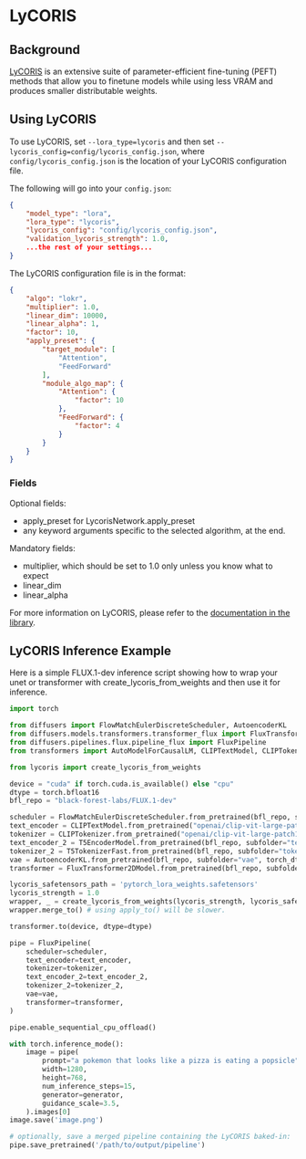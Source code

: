 # LyCORIS

## Background

[LyCORIS](https://github.com/KohakuBlueleaf/LyCORIS) is an extensive suite of parameter-efficient fine-tuning (PEFT) methods that allow you to finetune models while using less VRAM and produces smaller distributable weights.

## Using LyCORIS

To use LyCORIS, set `--lora_type=lycoris` and then set `--lycoris_config=config/lycoris_config.json`, where `config/lycoris_config.json` is the location of your LyCORIS configuration file.

The following will go into your `config.json`:
```json
{
    "model_type": "lora",
    "lora_type": "lycoris",
    "lycoris_config": "config/lycoris_config.json",
    "validation_lycoris_strength": 1.0,
    ...the rest of your settings...
}
```


The LyCORIS configuration file is in the format:

```json
{
    "algo": "lokr",
    "multiplier": 1.0,
    "linear_dim": 10000,
    "linear_alpha": 1,
    "factor": 10,
    "apply_preset": {
        "target_module": [
            "Attention",
            "FeedForward"
        ],
        "module_algo_map": {
            "Attention": {
                "factor": 10
            },
            "FeedForward": {
                "factor": 4
            }
        }
    }
}
```

### Fields

Optional fields:
- apply_preset for LycorisNetwork.apply_preset
- any keyword arguments specific to the selected algorithm, at the end.

Mandatory fields:
- multiplier, which should be set to 1.0 only unless you know what to expect
- linear_dim
- linear_alpha

For more information on LyCORIS, please refer to the [documentation in the library](https://github.com/KohakuBlueleaf/LyCORIS/tree/main/docs).

## LyCORIS Inference Example

Here is a simple FLUX.1-dev inference script showing how to wrap your unet or transformer with create_lycoris_from_weights and then use it for inference.

```py
import torch

from diffusers import FlowMatchEulerDiscreteScheduler, AutoencoderKL
from diffusers.models.transformers.transformer_flux import FluxTransformer2DModel
from diffusers.pipelines.flux.pipeline_flux import FluxPipeline
from transformers import AutoModelForCausalLM, CLIPTextModel, CLIPTokenizer,T5EncoderModel, T5TokenizerFast

from lycoris import create_lycoris_from_weights

device = "cuda" if torch.cuda.is_available() else "cpu"
dtype = torch.bfloat16
bfl_repo = "black-forest-labs/FLUX.1-dev"

scheduler = FlowMatchEulerDiscreteScheduler.from_pretrained(bfl_repo, subfolder="scheduler")
text_encoder = CLIPTextModel.from_pretrained("openai/clip-vit-large-patch14", torch_dtype=dtype)
tokenizer = CLIPTokenizer.from_pretrained("openai/clip-vit-large-patch14", torch_dtype=dtype)
text_encoder_2 = T5EncoderModel.from_pretrained(bfl_repo, subfolder="text_encoder_2", torch_dtype=dtype)
tokenizer_2 = T5TokenizerFast.from_pretrained(bfl_repo, subfolder="tokenizer_2", torch_dtype=dtype)
vae = AutoencoderKL.from_pretrained(bfl_repo, subfolder="vae", torch_dtype=dtype)
transformer = FluxTransformer2DModel.from_pretrained(bfl_repo, subfolder="transformer")

lycoris_safetensors_path = 'pytorch_lora_weights.safetensors'
lycoris_strength = 1.0
wrapper, _ = create_lycoris_from_weights(lycoris_strength, lycoris_safetensors_path, transformer)
wrapper.merge_to() # using apply_to() will be slower.

transformer.to(device, dtype=dtype)

pipe = FluxPipeline(
    scheduler=scheduler,
    text_encoder=text_encoder,
    tokenizer=tokenizer,
    text_encoder_2=text_encoder_2,
    tokenizer_2=tokenizer_2,
    vae=vae,
    transformer=transformer,
)

pipe.enable_sequential_cpu_offload()

with torch.inference_mode():
    image = pipe(
        prompt="a pokemon that looks like a pizza is eating a popsicle",
        width=1280,
        height=768,
        num_inference_steps=15,
        generator=generator,
        guidance_scale=3.5,
    ).images[0]
image.save('image.png')

# optionally, save a merged pipeline containing the LyCORIS baked-in:
pipe.save_pretrained('/path/to/output/pipeline')
```
